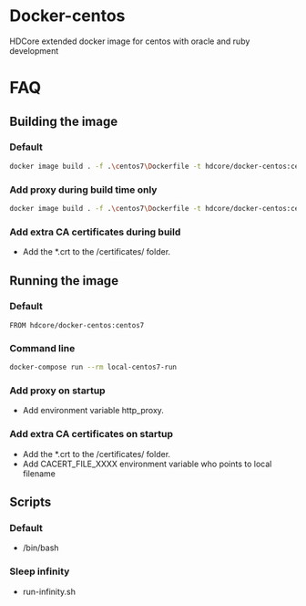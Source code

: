# Docker-centos

HDCore extended docker image for centos with oracle and ruby development

# FAQ

## Building the image

### Default

```bash
docker image build . -f .\centos7\Dockerfile -t hdcore/docker-centos:centos7 --rm --progress plain
```

### Add proxy during build time only

```bash
docker image build . -f .\centos7\Dockerfile -t hdcore/docker-centos:centos7 --build-arg http_proxy=http://proxy.url:8080 --rm --progress plain
```

### Add extra CA certificates during build
- Add the *.crt to the /certificates/ folder.

## Running the image

### Default
```
FROM hdcore/docker-centos:centos7
```

### Command line
```bash
docker-compose run --rm local-centos7-run
```

### Add proxy on startup
- Add environment variable http_proxy.

### Add extra CA certificates on startup
- Add the *.crt to the /certificates/ folder.
- Add CACERT_FILE_XXXX environment variable who points to local filename

## Scripts

### Default
- /bin/bash

### Sleep infinity
- run-infinity.sh
